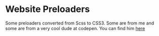 # Website Preloaders
Some preloaders converted from Scss to CSS3. Some are from me and some are from a very cool dude at codepen. You can find him [here](https://codepen.io/jkantner)
